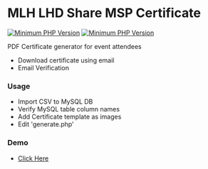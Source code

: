 # MLH LHD Share MSP Certificate
[![Minimum PHP Version](https://img.shields.io/badge/php-7.1-blue)](https://php.net/) [![Minimum PHP Version](https://img.shields.io/badge/DomPDF-v0.8.5-brightgreen)](http://dompdf.github.io/) 

PDF Certificate generator for event attendees

  - Download certificate using email
  - Email Verification


### Usage
  - Import CSV to MySQL DB
  - Verify MySQL table column names
  - Add Certificate template as images
  - Edit 'generate.php'

### Demo
- [Click Here](https://thesap.tk/mlh)

